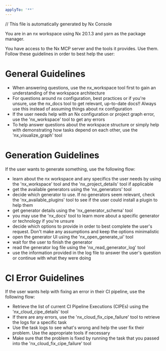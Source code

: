 ```yaml
---
applyTo: '**'
---
```


// This file is automatically generated by Nx Console

You are in an nx workspace using Nx 20.1.3 and yarn as the package manager.

You have access to the Nx MCP server and the tools it provides. Use them. Follow these guidelines in order to best help the user:

# General Guidelines
- When answering questions, use the nx_workspace tool first to gain an understanding of the workspace architecture
- For questions around nx configuration, best practices or if you're unsure, use the nx_docs tool to get relevant, up-to-date docs!! Always use this instead of assuming things about nx configuration
- If the user needs help with an Nx configuration or project graph error, use the 'nx_workspace' tool to get any errors
- To help answer questions about the workspace structure or simply help with demonstrating how tasks depend on each other, use the 'nx_visualize_graph' tool

# Generation Guidelines
If the user wants to generate something, use the following flow:

- learn about the nx workspace and any specifics the user needs by using the 'nx_workspace' tool and the 'nx_project_details' tool if applicable
- get the available generators using the 'nx_generators' tool
- decide which generator to use. If no generators seem relevant, check the 'nx_available_plugins' tool to see if the user could install a plugin to help them
- get generator details using the 'nx_generator_schema' tool
- you may use the 'nx_docs' tool to learn more about a specific generator or technology if you're unsure
- decide which options to provide in order to best complete the user's request. Don't make any assumptions and keep the options minimalistic
- open the generator UI using the 'nx_open_generate_ui' tool
- wait for the user to finish the generator
- read the generator log file using the 'nx_read_generator_log' tool
- use the information provided in the log file to answer the user's question or continue with what they were doing


# CI Error Guidelines
If the user wants help with fixing an error in their CI pipeline, use the following flow:
- Retrieve the list of current CI Pipeline Executions (CIPEs) using the 'nx_cloud_cipe_details' tool
- If there are any errors, use the 'nx_cloud_fix_cipe_failure' tool to retrieve the logs for a specific task
- Use the task logs to see what's wrong and help the user fix their problem. Use the appropriate tools if necessary
- Make sure that the problem is fixed by running the task that you passed into the 'nx_cloud_fix_cipe_failure' tool


